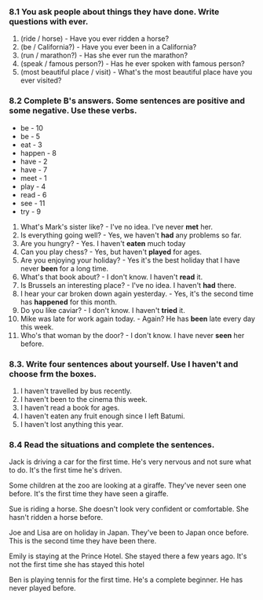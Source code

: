 
### 8.1 You ask people about things they have done. Write questions with ever.
1. (ride / horse) - Have you ever ridden a horse?
2. (be / California?) - Have you ever been in a California?
3. (run / marathon?) - Has she ever run the marathon?
4. (speak / famous person?) - Has he ever spoken with famous person?
5. (most beautiful place / visit) - What's the most beautiful place have you ever visited?

### 8.2 Complete B's answers. Some sentences are positive and some negative. Use these verbs.

- be -    10 
- be -     5
- eat -    3 
- happen - 8 
- have -   2
- have -   7
- meet -   1
- play -   4 
- read -   6 
- see -   11
- try -    9

1. What's Mark's sister like? - I've no idea. I've never **met** her.
2. Is everything going well? - Yes, we haven't **had** any problems so far.
3. Are you hungry? - Yes. I haven't **eaten** much today
4. Can you play chess? - Yes, but haven't **played** for ages.
5. Are you enjoying your holiday? - Yes it's the best holiday that I have never **been** for a long time.
6. What's that book about? - I don't know. I haven't **read** it.
7. Is Brussels an interesting place? - I've no idea. I haven't **had** there.
8. I hear your car broken down again yesterday. - Yes, it's the second time has **happened** for this month.
9. Do you like caviar? - I don't know. I haven't **tried** it.
10. Mike was late for work again today. - Again? He has **been** late every day this week.
11. Who's that woman by the door? - I don't know. I have never **seen** her before.

### 8.3. Write four sentences about yourself. Use I haven't and choose frm the boxes.

1. I haven't travelled by bus recently.
2. I haven't been to the cinema this week.
3. I haven't read a book for ages.
4. I haven't eaten any fruit enough since I left Batumi.
5. I haven't lost anything this year.

### 8.4 Read the situations and complete the sentences.

Jack is driving a car for the first time. He's very nervous and not sure what to do.
It's the first time he's driven.

Some children at the zoo are looking at a giraffe. They've never seen one before.
It's the first time they have seen a giraffe.

Sue is riding a horse. She doesn't look very confident or comfortable.
She hasn't ridden a horse before.

Joe and Lisa are on holiday in Japan. They've been to Japan once before.
This is the second time they have been there.

Emily is staying at the Prince Hotel. She stayed there a few years ago.
It's not the first time she has stayed this hotel

Ben is playing tennis for the first time. He's a complete beginner.
He has never played before.